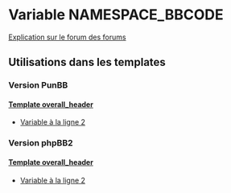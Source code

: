 # Variable NAMESPACE_BBCODE
[Explication sur le forum des forums](http://forum.forumactif.com/t294113-listing-des-variables#NAMESPACE_BBCODE)
## Utilisations dans les templates
### Version PunBB
#### [Template overall_header](punbb/overall_header.md)
* [Variable à la ligne 2](../punbb/overall_header.tpl#L2)
### Version phpBB2
#### [Template overall_header](subsilver/overall_header.md)
* [Variable à la ligne 2](../subsilver/overall_header.tpl#L2)